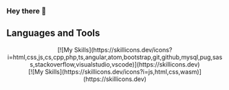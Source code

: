 ### Hey there 👋

<!--
**Yasser-Alnajjar/Yasser-Alnajjar** is a ✨ _special_ ✨ repository because its `README.md` (this file) appears on your GitHub profile.

Here are some ideas to get you started:

- 🔭 I’m currently working on ...
- 🌱 I’m currently learning ...
- 👯 I’m looking to collaborate on ...
- 🤔 I’m looking for help with ...
- 💬 Ask me about ...
- 📫 How to reach me: ...
- 😄 Pronouns: ...
- ⚡ Fun fact: ...
-->

## Languages and Tools
<div align="center">
[![My Skills](https://skillicons.dev/icons?i=html,css,js,cs,cpp,php,ts,angular,atom,bootstrap,git,github,mysql,pug,sass,stackoverflow,visualstudio,vscode)](https://skillicons.dev)
<br/>
[![My Skills](https://skillicons.dev/icons?i=js,html,css,wasm)](https://skillicons.dev)
</div>
